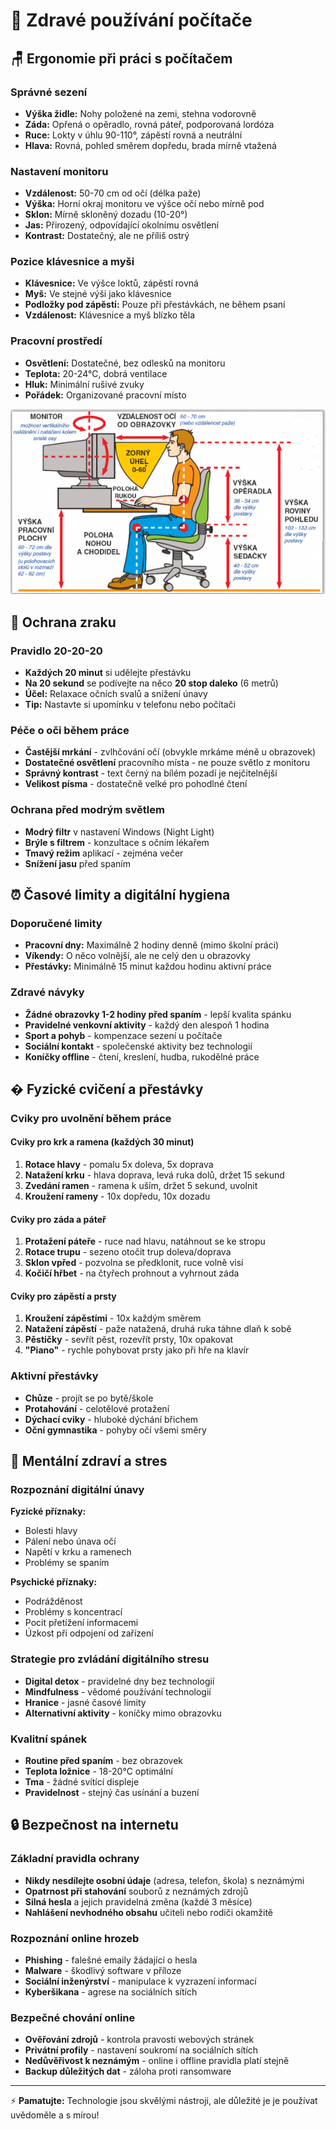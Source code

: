 # 🌱 Zdravé používání počítače

## 🪑 Ergonomie při práci s počítačem

### Správné sezení
- **Výška židle:** Nohy položené na zemi, stehna vodorovně
- **Záda:** Opřená o opěradlo, rovná páteř, podporovaná lordóza
- **Ruce:** Lokty v úhlu 90-110°, zápěstí rovná a neutrální
- **Hlava:** Rovná, pohled směrem dopředu, brada mírně vtažená

### Nastavení monitoru
- **Vzdálenost:** 50-70 cm od očí (délka paže)
- **Výška:** Horní okraj monitoru ve výšce očí nebo mírně pod
- **Sklon:** Mírně skloněný dozadu (10-20°)
- **Jas:** Přirozený, odpovídající okolnímu osvětlení
- **Kontrast:** Dostatečný, ale ne příliš ostrý

### Pozice klávesnice a myši
- **Klávesnice:** Ve výšce loktů, zápěstí rovná
- **Myš:** Ve stejné výši jako klávesnice
- **Podložky pod zápěstí:** Pouze při přestávkách, ne během psaní
- **Vzdálenost:** Klávesnice a myš blízko těla

### Pracovní prostředí
- **Osvětlení:** Dostatečné, bez odlesků na monitoru
- **Teplota:** 20-24°C, dobrá ventilace
- **Hluk:** Minimální rušivé zvuky
- **Pořádek:** Organizované pracovní místo

![alt text](image.png)

## 👀 Ochrana zraku

### Pravidlo 20-20-20
- **Každých 20 minut** si udělejte přestávku
- **Na 20 sekund** se podívejte na něco **20 stop daleko** (6 metrů)
- **Účel:** Relaxace očních svalů a snížení únavy
- **Tip:** Nastavte si upomínku v telefonu nebo počítači

### Péče o oči během práce
- **Častější mrkání** - zvlhčování očí (obvykle mrkáme méně u obrazovek)
- **Dostatečné osvětlení** pracovního místa - ne pouze světlo z monitoru
- **Správný kontrast** - text černý na bílém pozadí je nejčitelnější
- **Velikost písma** - dostatečně velké pro pohodlné čtení

### Ochrana před modrým světlem
- **Modrý filtr** v nastavení Windows (Night Light)
- **Brýle s filtrem** - konzultace s očním lékařem
- **Tmavý režim** aplikací - zejména večer
- **Snížení jasu** před spaním

## ⏰ Časové limity a digitální hygiena

### Doporučené limity
- **Pracovní dny:** Maximálně 2 hodiny denně (mimo školní práci)
- **Víkendy:** O něco volnější, ale ne celý den u obrazovky
- **Přestávky:** Minimálně 15 minut každou hodinu aktivní práce

### Zdravé návyky
- **Žádné obrazovky 1-2 hodiny před spaním** - lepší kvalita spánku
- **Pravidelné venkovní aktivity** - každý den alespoň 1 hodina
- **Sport a pohyb** - kompenzace sezení u počítače
- **Sociální kontakt** - společenské aktivity bez technologií
- **Koníčky offline** - čtení, kreslení, hudba, rukodělné práce

## � Fyzické cvičení a přestávky

### Cviky pro uvolnění během práce

#### Cviky pro krk a ramena (každých 30 minut)
1. **Rotace hlavy** - pomalu 5x doleva, 5x doprava
2. **Natažení krku** - hlava doprava, levá ruka dolů, držet 15 sekund
3. **Zvedání ramen** - ramena k uším, držet 5 sekund, uvolnit
4. **Kroužení rameny** - 10x dopředu, 10x dozadu

#### Cviky pro záda a páteř
1. **Protažení páteře** - ruce nad hlavu, natáhnout se ke stropu
2. **Rotace trupu** - sezeno otočit trup doleva/doprava
3. **Sklon vpřed** - pozvolna se předklonit, ruce volně visí
4. **Kočičí hřbet** - na čtyřech prohnout a vyhrnout záda

#### Cviky pro zápěstí a prsty
1. **Kroužení zápěstími** - 10x každým směrem
2. **Natažení zápěstí** - paže natažená, druhá ruka táhne dlaň k sobě
3. **Pěstičky** - sevřít pěst, rozevřít prsty, 10x opakovat
4. **"Piano"** - rychle pohybovat prsty jako při hře na klavír

### Aktivní přestávky
- **Chůze** - projít se po bytě/škole
- **Protahování** - celotělové protažení
- **Dýchací cviky** - hluboké dýchání břichem
- **Oční gymnastika** - pohyby očí všemi směry

## 🧘 Mentální zdraví a stres

### Rozpoznání digitální únavy
**Fyzické příznaky:**
- Bolesti hlavy
- Pálení nebo únava očí
- Napětí v krku a ramenech
- Problémy se spaním

**Psychické příznaky:**
- Podrážděnost
- Problémy s koncentrací
- Pocit přetížení informacemi
- Úzkost při odpojení od zařízení

### Strategie pro zvládání digitálního stresu
- **Digital detox** - pravidelné dny bez technologií
- **Mindfulness** - vědomé používání technologií
- **Hranice** - jasné časové limity
- **Alternativní aktivity** - koníčky mimo obrazovku

### Kvalitní spánek
- **Routine před spaním** - bez obrazovek
- **Teplota ložnice** - 18-20°C optimální
- **Tma** - žádné svítící displeje
- **Pravidelnost** - stejný čas usínání a buzení

## 🔒 Bezpečnost na internetu

### Základní pravidla ochrany
- **Nikdy nesdílejte osobní údaje** (adresa, telefon, škola) s neznámými
- **Opatrnost při stahování** souborů z neznámých zdrojů
- **Silná hesla** a jejich pravidelná změna (každé 3 měsíce)
- **Nahlášení nevhodného obsahu** učiteli nebo rodiči okamžitě

### Rozpoznání online hrozeb
- **Phishing** - falešné emaily žádající o hesla
- **Malware** - škodlivý software v příloze
- **Sociální inženýrství** - manipulace k vyzrazení informací
- **Kyberšikana** - agrese na sociálních sítích

### Bezpečné chování online
- **Ověřování zdrojů** - kontrola pravosti webových stránek
- **Privátní profily** - nastavení soukromí na sociálních sítích
- **Nedůvěřivost k neznámým** - online i offline pravidla platí stejně
- **Backup důležitých dat** - záloha proti ransomware

---

⚡ **Pamatujte:** Technologie jsou skvělými nástroji, ale důležité je je používat uvědoměle a s mírou!
